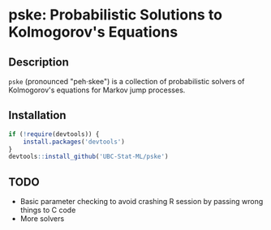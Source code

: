 # pske: Probabilistic Solutions to Kolmogorov's Equations

## Description

`pske` (pronounced "peh·skee") is a collection of probabilistic solvers of Kolmogorov's equations for Markov jump processes.

## Installation

``` r
if (!require(devtools)) {
    install.packages('devtools')
}
devtools::install_github('UBC-Stat-ML/pske')
```

## TODO

- Basic parameter checking to avoid crashing R session by passing wrong things to C code
- More solvers

